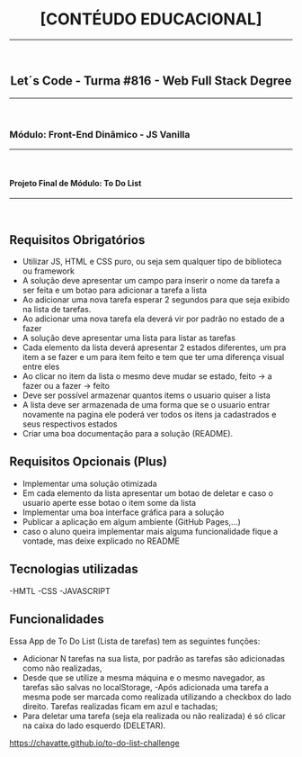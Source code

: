 <h1 align="center">[CONTÉUDO EDUCACIONAL]</h1><hr><br>
<h2 align="center">Let´s Code - Turma #816 - Web Full Stack Degree</h2><hr><br>
<h3>Módulo: Front-End Dinâmico - JS Vanilla</h3><hr><br>
<h4>Projeto Final de Módulo: To Do List</h4><hr><br>


## Requisitos Obrigatórios

- Utilizar JS, HTML e CSS puro, ou seja sem qualquer tipo de biblioteca ou framework
- A solução deve apresentar um campo para inserir o nome da tarefa a ser feita e um botao para adicionar a tarefa a lista
- Ao adicionar uma nova tarefa esperar 2 segundos para que seja exibido na lista de tarefas.
- Ao adicionar uma nova tarefa ela deverá vir por padrão no estado de a fazer
- A solução deve apresentar uma lista para listar as tarefas
- Cada elemento da lista deverá apresentar 2 estados diferentes, um pra item a se fazer e um para item feito e tem que ter uma diferença visual entre eles
- Ao clicar no item da lista o mesmo deve mudar se estado, feito -> a fazer ou a fazer -> feito
- Deve ser possível armazenar quantos items o usuario quiser a lista
- A lista deve ser armazenada de uma forma que se o usuario entrar novamente na pagina ele poderá ver todos os itens ja cadastrados e seus respectivos estados
- Criar uma boa documentação para a solução (README).


## Requisitos Opcionais (Plus)

- Implementar uma solução otimizada
- Em cada elemento da lista apresentar um botao de deletar e caso o usuario aperte esse botao o item some da lista
- Implementar uma boa interface gráfica para a solução
- Publicar a aplicação em algum ambiente (GitHub Pages,...)
- caso o aluno queira implementar mais alguma funcionalidade fique a vontade, mas deixe explicado no README


## Tecnologias utilizadas

-HMTL
-CSS
-JAVASCRIPT


## Funcionalidades

Essa App de To Do List (Lista de tarefas) tem as seguintes funções:

- Adicionar N tarefas na sua lista, por padrão as tarefas são adicionadas como não realizadas,
- Desde que se utilize a mesma máquina e o mesmo navegador, as tarefas são salvas no localStorage,
-Após adicionada uma tarefa a mesma pode ser marcada como realizada utilizando a checkbox do lado direito. Tarefas realizadas ficam em azul e tachadas;
- Para deletar uma tarefa (seja ela realizada ou não realizada) é só clicar na caixa do lado esquerdo (DELETAR).


https://chavatte.github.io/to-do-list-challenge


